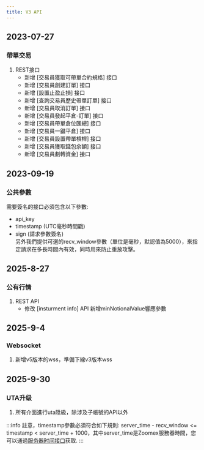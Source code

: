 ```yaml
---
title: V3 API
---
```


## 2023-07-27

### 帶單交易

1. REST接口
   - 新增 [交易員獲取可帶單合約規格] 接口
   - 新增 [交易員創建訂單] 接口
   - 新增 [設置止盈止損] 接口
   - 新增 [查詢交易員歷史帶單訂單] 接口
   - 新增 [交易員取消訂單] 接口
   - 新增 [交易員發起平倉-訂單] 接口
   - 新增 [交易員帶單倉位匯總] 接口
   - 新增 [交易員一鍵平倉] 接口
   - 新增 [交易員設置帶單槓桿] 接口
   - 新增 [交易員獲取錢包余額] 接口
   - 新增 [交易員劃轉資金] 接口

## 2023-09-19

### 公共參數
需要簽名的接口必須包含以下參數:
- api_key
- timestamp (UTC毫秒時間戳)
- sign (請求參數簽名)
  <br/>另外我們提供可選的recv_window參數（單位是毫秒，默認值為5000），來指定請求在多長時間內有效，同時用來防止重放攻擊。

## 2025-8-27
### 公有行情

1. REST API
   - 修改 [insturment info] API 新增minNotionalValue響應參數

## 2025-9-4
### Websocket

1. 新增v5版本的wss，準備下線v3版本wss

## 2025-9-30
### UTA升级

1. 所有介面進行uta陞級，除涉及子帳號的API以外

:::info
註意，timestamp參數必須符合如下規則: server_time - recv_window <= timestamp < server_time + 1000，其中server_time是Zoomex服務器時間，您可以通過[服务器时间接口](../v3/market/time#)获取.
:::